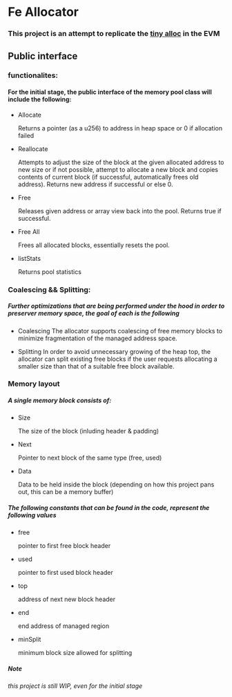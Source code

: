 
# Fe Allocator 

### This project is an attempt to replicate the [tiny alloc](https://github.com/thi-ng/umbrella/tree/develop/packages/malloc) in the EVM 

## Public interface 

### functionalites:
 
#### For the initial stage, the public interface of the memory pool class will include the following: 

- Allocate

   Returns a pointer (as a u256) to address in heap space or 0 if allocation failed  

- Reallocate 

   Attempts to adjust the size of the block at the given allocated address to new size or if not possible, attempt to allocate a new block and copies contents of current block (if successful, automatically frees old address). Returns new address if successful or else 0.

- Free

   Releases given address or array view back into the pool. Returns true if successful.

- Free All

   Frees all allocated blocks, essentially resets the pool.

- listStats

   Returns pool statistics


### Coalescing && Splitting:

##### Further optimizations that are being performed under the hood in order to preserver memory space, the goal of each is the following

- Coalescing
   The allocator supports coalescing of free memory blocks to minimize fragmentation of the managed address space.

-  Splitting 
   In order to avoid unnecessary growing of the heap top, the allocator can split existing free blocks if the user requests allocating a smaller size than that of a suitable free block available.

### Memory layout 

##### A single memory block consists of:

- Size

   The size of the block (inluding header & padding)

- Next
 
   Pointer to next block of the same type (free, used)

- Data

   Data to be held inside the block (depending on how this project pans out, this can be a memory buffer)

##### The following constants that can be found in the code, represent the following values

- free 

   pointer to first free block header
- used 
   
  pointer to first used block header

- top

   address of next new block header

- end

   end address of managed region 

- minSplit 

   minimum block size allowed for splitting

##### Note

###### this project is still WIP, even for the initial stage
